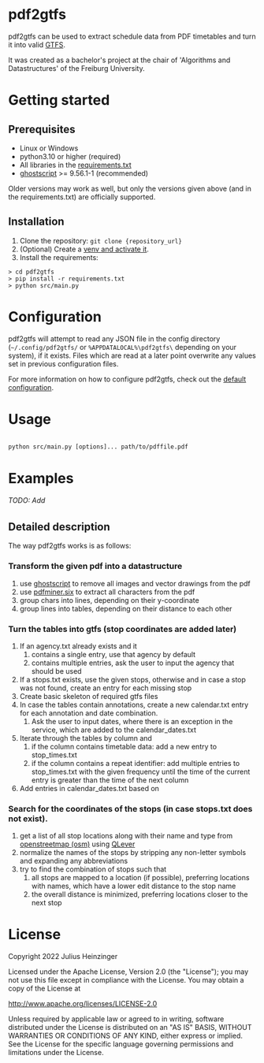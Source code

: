 # pdf2gtfs

pdf2gtfs can be used to extract schedule data from PDF timetables
and turn it into valid [GTFS](https://developers.google.com/transit/gtfs).

It was created as a bachelor's project at the chair of 'Algorithms and
Datastructures'
of the Freiburg University.

# Getting started

## Prerequisites

- Linux or Windows
- python3.10 or higher (required)
- All libraries in the [requirements.txt](requirements.txt)
- [ghostscript](https://www.ghostscript.com/) >= 9.56.1-1 (recommended)

Older versions may work as well, but only the versions given above
(and in the requirements.txt) are officially supported.

## Installation

1. Clone the repository: `git clone {repository_url}`
2. (Optional) Create a
   [venv and activate it](https://docs.python.org/3/library/venv.html).
3. Install the requirements:

```shell
> cd pdf2gtfs
> pip install -r requirements.txt
> python src/main.py
```

# Configuration

pdf2gtfs will attempt to read any JSON file in the config directory
(`~/.config/pdf2gtfs/` or `%APPDATALOCAL%\pdf2gtfs\` depending on your system),
if it exists. Files which are read at a later point overwrite any values set
in previous configuration files.

For more information on how to configure pdf2gtfs, check out the
[default configuration](config.template.yaml).

# Usage

######     

`python src/main.py [options]... path/to/pdffile.pdf`

# Examples

###### TODO: Add

## Detailed description

The way pdf2gtfs works is as follows:

### Transform the given pdf into a datastructure

1. use [ghostscript](https://www.ghostscript.com/)
   to remove all images and vector drawings from the pdf
2. use [pdfminer.six](https://pdfminersix.readthedocs.io/en/latest/)
   to extract all characters from the pdf
3. group chars into lines, depending on their y-coordinate
4. group lines into tables, depending on their distance to each other

### Turn the tables into gtfs (stop coordinates are added later)

1. If an agency.txt already exists and it
    1. contains a single entry, use that agency by default
    2. contains multiple entries, ask the user to input the agency that should
       be used
2. If a stops.txt exists, use the given stops, otherwise and in case a stop was
   not found,
   create an entry for each missing stop
3. Create basic skeleton of required gtfs files
4. In case the tables contain annotations, create a new calendar.txt entry
   for each annotation and date combination.
    1. Ask the user to input dates, where there is an exception in the service,
       which are added to the calendar_dates.txt
5. Iterate through the tables by column and
    1. if the column contains timetable data: add a new entry to stop_times.txt
    2. if the column contains a repeat identifier: add multiple entries to
       stop_times.txt with the given frequency until the time of the current
       entry
       is greater than the time of the next column
6. Add entries in calendar_dates.txt based on

### Search for the coordinates of the stops (in case stops.txt does not exist).

1. get a list of all stop locations along with their name and type
   from [openstreetmap (osm)](https://www.openstreetmap.org)
   using [QLever](https://github.com/ad-freiburg/qlever)
2. normalize the names of the stops by stripping any non-letter symbols
   and expanding any abbreviations
3. try to find the combination of stops such that
    1. all stops are mapped to a location (if possible),
       preferring locations with names, which have a lower edit distance to the
       stop name
    2. the overall distance is minimized,
       preferring locations closer to the next stop

# License

Copyright 2022 Julius Heinzinger

Licensed under the Apache License, Version 2.0 (the "License");
you may not use this file except in compliance with the License.
You may obtain a copy of the License at

http://www.apache.org/licenses/LICENSE-2.0

Unless required by applicable law or agreed to in writing, software
distributed under the License is distributed on an "AS IS" BASIS,
WITHOUT WARRANTIES OR CONDITIONS OF ANY KIND, either express or implied.
See the License for the specific language governing permissions and
limitations under the License.

